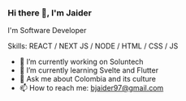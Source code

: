 ### Hi there 👋, I'm Jaider

I'm Software Developer

<!---
![alt text](https://assets-global.website-files.com/5fb54f94c7530ffde5620e2b/5febd16646a171505e60749a_leantech-logo.svg)
-->


Skills: REACT / NEXT JS / NODE / HTML / CSS / JS 


- 🔭 I’m currently working on Soluntech
- 🌱 I’m currently learning Svelte and Flutter
- 💬 Ask me about Colombia and its culture
- 📫 How to reach me: bjaider97@gmail.com
